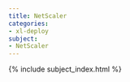 ```yaml
---
title: NetScaler
categories:
- xl-deploy
subject:
- NetScaler
---
```


{% include subject_index.html %}
